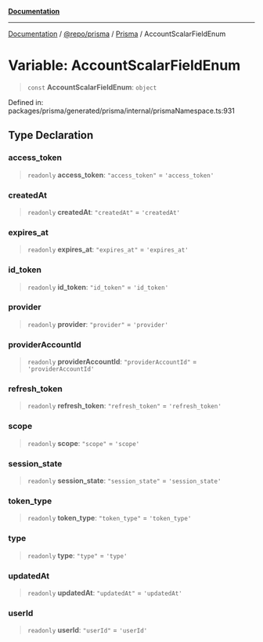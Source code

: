 [**Documentation**](../../../../../README.md)

***

[Documentation](../../../../../README.md) / [@repo/prisma](../../../README.md) / [Prisma](../README.md) / AccountScalarFieldEnum

# Variable: AccountScalarFieldEnum

> `const` **AccountScalarFieldEnum**: `object`

Defined in: packages/prisma/generated/prisma/internal/prismaNamespace.ts:931

## Type Declaration

### access\_token

> `readonly` **access\_token**: `"access_token"` = `'access_token'`

### createdAt

> `readonly` **createdAt**: `"createdAt"` = `'createdAt'`

### expires\_at

> `readonly` **expires\_at**: `"expires_at"` = `'expires_at'`

### id\_token

> `readonly` **id\_token**: `"id_token"` = `'id_token'`

### provider

> `readonly` **provider**: `"provider"` = `'provider'`

### providerAccountId

> `readonly` **providerAccountId**: `"providerAccountId"` = `'providerAccountId'`

### refresh\_token

> `readonly` **refresh\_token**: `"refresh_token"` = `'refresh_token'`

### scope

> `readonly` **scope**: `"scope"` = `'scope'`

### session\_state

> `readonly` **session\_state**: `"session_state"` = `'session_state'`

### token\_type

> `readonly` **token\_type**: `"token_type"` = `'token_type'`

### type

> `readonly` **type**: `"type"` = `'type'`

### updatedAt

> `readonly` **updatedAt**: `"updatedAt"` = `'updatedAt'`

### userId

> `readonly` **userId**: `"userId"` = `'userId'`
